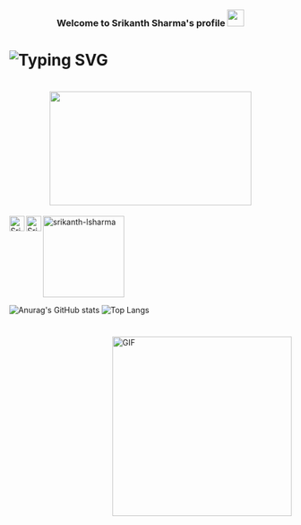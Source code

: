 <h3 align="center">Welcome to Srikanth Sharma's profile <img src="https://media.giphy.com/media/hvRJCLFzcasrR4ia7z/giphy.gif" width="30" height="30" /></h3>

# ![Typing SVG](https://readme-typing-svg.herokuapp.com?font=Oswald&size=35&duration=4000&pause=100&color=be242b&background=000000000&center=true&width=1035&height=61&lines=Full+stack+Developer;UI%2FUX+Design+Enthusiast;Experienced+in+ReactJS+and+Redux)

# <div align="center"><img src="https://media.giphy.com/media/LPxpLjtJMTKk81PO6C/giphy.gif" width="360" height="203"></img></div>

<a href="https://www.instagram.com/server_host/" rel="nofollow">
  <img align="left" alt="Srikanth's Instagram" width="27px" src="https://raw.githubusercontent.com/hussainweb/hussainweb/main/icons/instagram.png" style="max-width: 100%;">
</a>

<a href="https://www.linkedin.com/in/srikanth-sharma-15602a119/" rel="nofollow">
  <img align="left" alt="Srikanth's LinkedIN" width="27px" src="https://raw.githubusercontent.com/peterthehan/peterthehan/master/assets/linkedin.svg" style="max-width: 100%;">
</a>

<p align="left"> <img width="145px" src="https://komarev.com/ghpvc/?username=srikanth-lsharma&label=Profile%20views&color=229fee&style=flat" alt="srikanth-lsharma" /> </p>

![Anurag's GitHub stats](https://github-readme-stats.vercel.app/api?username=Srikanth-LSharma&line_height=20&show_icons=true) 
![Top Langs](https://github-readme-stats.vercel.app/api/top-langs/?username=srikanth-lsharma&layout=compact&card_width=295)


# <div align="left" style="width:40px;"> </div>

<img alt="GIF" align="right" src="https://github.com/abhisheknaiidu/abhisheknaiidu/raw/master/code.gif?raw=true" height="320" style="max-width: 100%; display: inline-block;" data-target="animated-image.originalImage"> 
